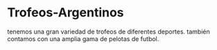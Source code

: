 # Trofeos-Argentinos
tenemos una gran variedad de trofeos de diferentes deportes. también contamos con una amplia gama de pelotas de futbol.
